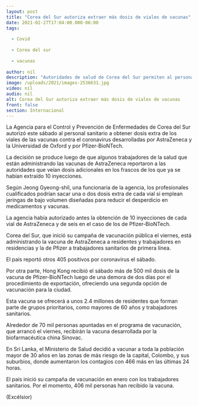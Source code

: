 ```yaml
---
layout: post
title: "Corea del Sur autoriza extraer más dosis de viales de vacunas"
date: 2021-02-27T17:04:00.000-06:00
tags:
  
  - Covid
  
  - Corea del sur
  
  - vacunas
  
author: nil
description: "Autoridades de salud de Corea del Sur permiten al personal sanitario a obtener dosis extra de los viales de las vacunas covid de AstraZeneca-Oxford y de Pfizer-BioNTech"
image: /uploads/2021/images-2536631.jpg
video: nil
audio: nil
alt: Corea del Sur autoriza extraer más dosis de viales de vacunas
front: false
section: Internacional
---
```


La Agencia para el Control y Prevención de Enfermedades de Corea del Sur autorizó este sábado al personal sanitario a obtener dosis extra de los viales de las vacunas contra el coronavirus desarrolladas por AstraZeneca y la Universidad de Oxford y por Pfizer-BioNTech.

La decisión se produce luego de que algunos trabajadores de la salud que están administrando las vacunas de AstraZeneca reportaron a las autoridades que veían dosis adicionales en los frascos de los que ya se habían extraído 10 inyecciones.

Según Jeong Gyeong-shil, una funcionaria de la agencia, los profesionales cualificados podrían sacar una o dos dosis extra de cada vial si emplean jeringas de bajo volumen diseñadas para reducir el desperdicio en medicamentos y vacunas.

La agencia había autorizado antes la obtención de 10 inyecciones de cada vial de AstraZeneca y de seis en el caso de los de Pfizer-BioNTech.

Corea del Sur, que inició su campaña de vacunación pública el viernes, está administrando la vacuna de AstraZeneca a residentes y trabajadores en residencias y la de Pfizer a trabajadores sanitarios de primera línea.

El país reportó otros 405 positivos por coronavirus el sábado.

Por otra parte, Hong Kong recibió el sábado más de 500 mil dosis de la vacuna de Pfizer-BioNTech luego de una demora de dos días por el procedimiento de exportación, ofreciendo una segunda opción de vacunación para la ciudad.

Esta vacuna se ofrecerá a unos 2.4 millones de residentes que forman parte de grupos prioritarios, como mayores de 60 años y trabajadores sanitarios.

Alrededor de 70 mil personas apuntadas en el programa de vacunación, que arrancó el viernes, recibirán la vacuna desarrollada por la biofarmacéutica china Sinovac.

En Sri Lanka, el Ministerio de Salud decidió a vacunar a toda la población mayor de 30 años en las zonas de más riesgo de la capital, Colombo, y sus suburbios, donde aumentaron los contagios con 466 más en las últimas 24 horas.

El país inició su campaña de vacunación en enero con los trabajadores sanitarios. Por el momento, 406 mil personas han recibido la vacuna.

(Excélsior)
